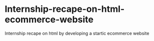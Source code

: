 # Internship-recape-on-html-ecommerce-website
Internship recape on html by developing a startic ecommerce website
